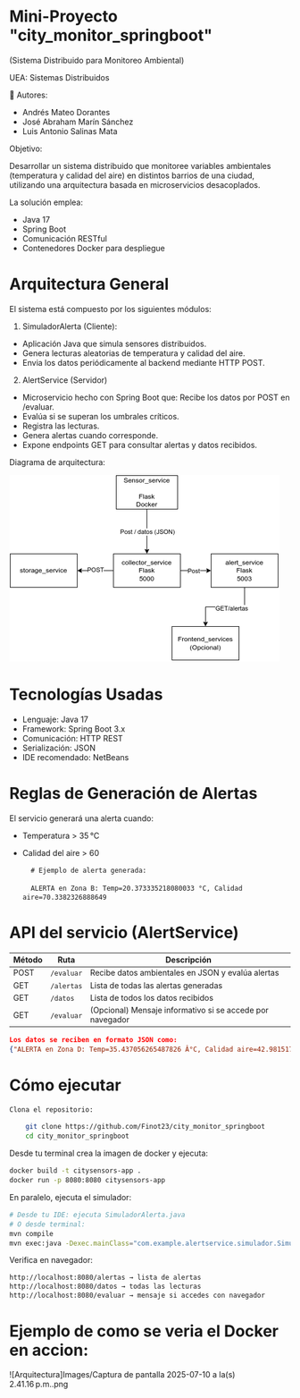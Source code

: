 # Mini-Proyecto "city_monitor_springboot"
(Sistema Distribuido para Monitoreo Ambiental)

UEA: Sistemas Distribuidos

👥 Autores:

- Andrés Mateo Dorantes
- José Abraham Marín Sánchez
- Luis Antonio Salinas Mata

Objetivo:

Desarrollar un sistema distribuido que monitoree variables ambientales (temperatura y calidad del aire) en distintos barrios de una ciudad, utilizando una arquitectura basada en microservicios desacoplados.

La solución emplea:

- Java 17
- Spring Boot
- Comunicación RESTful
- Contenedores Docker para despliegue

# Arquitectura General

El sistema está compuesto por los siguientes módulos:

1. SimuladorAlerta (Cliente):
- Aplicación Java que simula sensores distribuidos.
- Genera lecturas aleatorias de temperatura y calidad del aire.
- Envia los datos periódicamente al backend mediante HTTP POST.
2. AlertService (Servidor)
- Microservicio hecho con Spring Boot que: Recibe los datos por POST en /evaluar.
- Evalúa si se superan los umbrales críticos.
- Registra las lecturas.
- Genera alertas cuando corresponde.
- Expone endpoints GET para consultar alertas y datos recibidos.

Diagrama de arquitectura:



![Arquitectura](Images/image.png)



# Tecnologías Usadas

- Lenguaje: Java 17
- Framework: Spring Boot 3.x
- Comunicación: HTTP REST
- Serialización: JSON
- IDE recomendado: NetBeans

# Reglas de Generación de Alertas

El servicio generará una alerta cuando:

- Temperatura > 35 °C

- Calidad del aire > 60

        # Ejemplo de alerta generada:

        ALERTA en Zona B: Temp=20.373335218080033 °C, Calidad aire=70.3382326888649

# API del servicio (AlertService)

| Método | Ruta       | Descripción                                               |
| ------ | ---------- | --------------------------------------------------------- |
| POST   | `/evaluar` | Recibe datos ambientales en JSON y evalúa alertas         |
| GET    | `/alertas` | Lista de todas las alertas generadas                      |
| GET    | `/datos`   | Lista de todos los datos recibidos                        |
| GET    | `/evaluar` | (Opcional) Mensaje informativo si se accede por navegador |


```json
Los datos se reciben en formato JSON como:
{"ALERTA en Zona D: Temp=35.437056265487826 Â°C, Calidad aire=42.98151750544893","ALERTA en Zona A: Temp=26.136857924672064 Â°C, Calidad aire=70.69264698443104","ALERTA en Zona E: Temp=36.534812613256314 Â°C, Calidad aire=61.56585701703055"}
```
# Cómo ejecutar

    Clona el repositorio:
```bash
    git clone https://github.com/Finot23/city_monitor_springboot
    cd city_monitor_springboot
```
Desde tu terminal crea la imagen de docker y ejecuta:
```bash
docker build -t citysensors-app .
docker run -p 8080:8080 citysensors-app

```
En paralelo, ejecuta el simulador:

```bash
# Desde tu IDE: ejecuta SimuladorAlerta.java
# O desde terminal:
mvn compile
mvn exec:java -Dexec.mainClass="com.example.alertservice.simulador.SimuladorAlerta"
```
Verifica en navegador:

    http://localhost:8080/alertas → lista de alertas
    http://localhost:8080/datos → todas las lecturas
    http://localhost:8080/evaluar → mensaje si accedes con navegador
# Ejemplo de como se veria el Docker en accion:
![Arquitectura]Images/Captura de pantalla 2025-07-10 a la(s) 2.41.16 p.m..png
